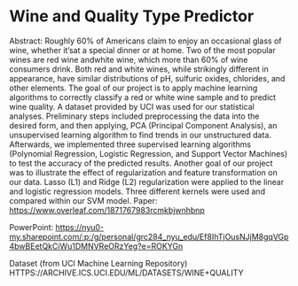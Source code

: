 # Wine and Quality Type Predictor
Abstract: 
Roughly 60% of Americans claim to enjoy an occasional glass of wine, whether it’sat a special dinner or at home.  Two of the most popular wines are red wine andwhite wine, which more than 60% of wine consumers drink.
Both  red  and  white  wines,  while  strikingly  different  in  appearance,  have  similar distributions of pH, sulfuric oxides, chlorides, and other elements.  The goal of our project is to apply machine learning algorithms to correctly classify a red or white wine sample and to predict wine quality.  A dataset provided by UCI was used for our statistical analyses.  Preliminary steps included preprocessing the data into the desired  form,  and  then  applying,  PCA  (Principal  Component  Analysis),  an  unsupervised learning algorithm to find trends in our unstructured data.  Afterwards, we implemented three supervised learning algorithms (Polynomial Regression, Logistic Regression, and Support Vector Machines) to test the accuracy of the predicted results.
Another  goal  of  our  project  was  to  illustrate  the  effect  of  regularization  and  feature  transformation  on  our  data.   Lasso  (L1)  and  Ridge  (L2)  regularization  were applied  to  the  linear  and  logistic  regression  models.   Three  different  kernels  were used and compared within our SVM model.
Paper: 
https://www.overleaf.com/1871767983rcmkbjwnhbnp

PowerPoint: 
https://nyu0-my.sharepoint.com/:p:/g/personal/grc284_nyu_edu/Ef8IhTjOusNJjM8gqVGp4bwBEetQkCiWu1DMNVReORzYeg?e=ROKYGn

Dataset (from UCI Machine Learning Repository)
HTTPS://ARCHIVE.ICS.UCI.EDU/ML/DATASETS/WINE+QUALITY


